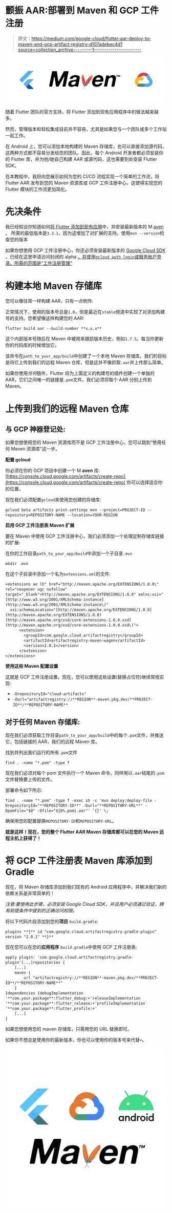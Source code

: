 # 颤振 AAR:部署到 Maven 和 GCP 工件注册

> 原文：<https://medium.com/google-cloud/flutter-aar-deploy-to-maven-and-gcp-artifact-registry-d107adebec4d?source=collection_archive---------1----------------------->

![](img/d8478039129690fc7a5f6e77c004d146.png)

随着 Flutter 团队的官方支持，将 Flutter 添加到现有应用程序中的做法越来越多。

然而，管理版本和轻松集成目前并不容易，尤其是如果您与一个团队或多个工作站一起工作。

在 Android 上，您可以添加本地构建的 Maven 存储库，也可以直接添加源代码，这两种方式都不容易分发给您的团队。因此，每个 Android 开发者都必须安装你的 Flutter 库，并为他/她自己构建 AAR 或源代码，这也需要到处安装 Flutter SDK。

在本教程中，我将向您展示如何为您的 CI/CD 流程实现一个简单的工作流，将 Flutter AAR 发布到您的 Maven 资源库或 GCP 工件注册中心，这使得实现您的 Flutter 模块的工作流更加简化。

# 先决条件

我已经假设你知道如何[将 Flutter 添加到现有应用](https://flutter.dev/docs/development/add-to-app)中，并安装最新版本的 M [aven](https://maven.apache.org/download.cgi) 。
所需的最低版本是`3.3.1`，因为这增加了对扩展的支持。使用`mvn --version`检查您的版本

如果你想使用 GCP 工件注册中心，你还必须安装最新版本的 [Google Cloud SDK](https://cloud.google.com/sdk/install) ，已经在这里申请访问封闭的 alpha [，并使用`gcloud auth login`或服务帐户登录。所需的范围是“工件注册管理”](https://cloud.google.com/artifact-registry/docs/java/quickstart)

# 构建本地 Maven 存储库

您可以像往常一样构建 AAR，只有一点例外:

正常情况下，使用的版本号总是`1.0`，但是最近在`stable`频道中实现了对添加构建号的支持。您希望像这样构建您的 AAR:

```
flutter build aar --build-number **x.x.x**
```

这个内部版本号随后在 Maven 中被用来跟踪版本历史，例如`1.7.5`。每当你更新你的代码库的时候增加它。

该命令在`path_to_your_app/build`中创建了一个本地 Maven 存储库。我们的目标是将它上传到我们的远程 Maven 仓库，但是这并不像抓取`.aar`并上传那么简单。

如果你使用*任何*插件，Flutter 将为上面定义的构建号的插件创建一个单独的 AAR，它们之间唯一的链接是`.pom`文件。我们必须将每个 AAR 分别上传到 Maven。

# 上传到我们的远程 Maven 仓库

## 与 GCP 神器登记处:

如果您想使用您的 Maven 资源库而不是 GCP 工件注册中心，您可以跳到“使用任何 Maven 资源库”这一步。

**配置 gcloud**

你必须在你的 GCP 项目中创建一个 M **aven** 库:[https://console.cloud.google.com/artifacts/create-repo](https://console.cloud.google.com/artifacts/create-repo)
你可以选择适合你的位置。

现在我们必须配置`gcloud`来使用您创建的存储库:

```
gcloud beta artifacts print-settings mvn --project=PROJECT-ID --repository=REPOSITORY-NAME --location=YOUR-REGION
```

**启用 GCP 工件注册表 Maven 扩展**

要在 Maven 中使用 GCP 工件注册中心，我们必须添加一个处理定制存储库链接的扩展:

在你的工作目录`path_to_your_app/build`中添加一个子目录`.mvn`

```
mkdir .mvn
```

在这个子目录中添加一个名为`extensions.xml`的文件:

```
<extensions ae lh" href="http://maven.apache.org/EXTENSIONS/1.0.0\" rel="noopener ugc nofollow" target="_blank">http://maven.apache.org/EXTENSIONS/1.0.0" xmlns:xsi="[http://www.w3.org/2001/XMLSchema-instance](http://www.w3.org/2001/XMLSchema-instance\)"
  xsi:schemaLocation="[http://maven.apache.org/EXTENSIONS/1.0.0](http://maven.apache.org/EXTENSIONS/1.0.0) [http://maven.apache.org/xsd/core-extensions-1.0.0.xsd](http://maven.apache.org/xsd/core-extensions-1.0.0.xsd\)">
      <extension>
        <groupId>com.google.cloud.artifactregistry</groupId>
        <artifactId>artifactregistry-maven-wagon</artifactId>
        <version>2.0.1</version>
      </extension>
</extensions>
```

**使用这些 Maven 配置设置**

这就是 GCP 工件注册设置。现在，您可以使用这些设置(替换占位符)继续常规实现:

*   `-DrepositoryId="cloud-artifacts"`
*   `-Durl="artifactregistry://**REGION**-maven.pkg.dev/**PROJECT-ID**/**REPOSITORY-NAME**`

## 对于任何 Maven 存储库:

现在我们必须获取工作目录`path_to_your_app/build`中的每个`.pom`文件，并推送它，包括链接的 AAR，我们的远程 Maven 库。

找到并列出我们运行的所有`.pom`文件

```
find . -name "*.pom" -type f
```

现在我们必须对每个 pom 文件执行一个 Maven 命令，同样用以`.aar`结尾的`.pom`文件替换要上传的文件。

部署命令如下所示:

```
find . -name "*.pom" -type f -exec sh -c 'mvn deploy:deploy-file -DrepositoryId="**REPOSITORY-ID**" -Durl="**REPOSITORY-URL**" -DpomFile="$0" -Dfile="${0%.pom}.aar"' '{}' \;
```

确保用您的配置替换`REPOSITORY-ID`和`REPOSITORY-URL`。

**就是这样！现在，您的整个 Flutter AAR Maven 存储库都可以在您的 Maven 远程主机上获得了！**

# 将 GCP 工件注册表 Maven 库添加到 Gradle

现在，将 Maven 存储库添加到我们现有的 Android 应用程序中，并解决我们新的依赖关系是非常简单的！

*注意:要使用此步骤，必须安装 Google Cloud SDK，并且用户必须通过验证，拥有前提条件中提到的正确访问权限。*

将以下代码片段添加到您的**项目** `build.gradle`:

```
plugins **{** id "com.google.cloud.artifactregistry.gradle-plugin" version "2.0.1" **}**
```

现在您可以在您的**应用程序** `build.gradle`中使用 GCP 工件注册表:

```
apply plugin: 'com.google.cloud.artifactregistry.gradle-plugin'[...]repositories {
    [...]
    maven {
        url "artifactregistry://**REGION**-maven.pkg.dev/**PROJECT-ID**/**REPOSITORY-NAME**"
    }
}dependencies {debugImplementation '**com.your.package**:flutter_debug:+'releaseImplementation '**com.your.package**:flutter_release:+'profileImplementation '**com.your.package**:flutter_profile:+'
    [...]
}
```

如果您想使用您的 maven 存储库，只需用您的 URL 替换即可。

如果你不想总是使用你的最新版本，你也可以使用你的版本号来代替`+`。

![](img/0cea1b7e982f2cab089f622c55864265.png)